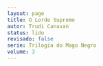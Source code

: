 ```yaml
---
layout: page
title: O Lorde Supremo
autor: Trudi Canavan
status: lido
revisado: false
serie: Trilogia do Mago Negro
volume: 3
---
```

